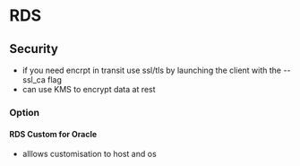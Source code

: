 # RDS

## Security
- if you need encrpt in transit use ssl/tls by launching the client with the --ssl_ca flag
- can use KMS to encrypt data at rest
### Option

#### RDS Custom for Oracle
- alllows customisation to host and os